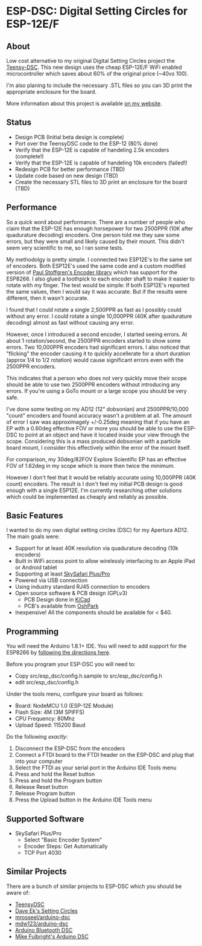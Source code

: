 # ESP-DSC: Digital Setting Circles for ESP-12E/F

## About

Low cost alternative to my original Digital Setting Circles project the
[Teensy-DSC](https://github.com/synfinatic/teensy-dsc/).  This new design
uses the cheap ESP-12E/F WiFi enabled microcontroller which saves about 60% 
of the original price (~$40 vs ~$100).

I'm also planing to include the necessary .STL files so you can 3D print
the appropriate enclosure for the board.

More information about this project is available [on my website](https://synfin.net/sock_stream/tag/esp-dsc).

## Status

 * Design PCB (Initial beta design is complete)
 * Port over the TeensyDSC code to the ESP-12 (80% done)
 * Verify that the ESP-12E is capable of handeling 2.5k encoders (complete!)
 * Verify that the ESP-12E is capable of handeling 10k encoders (failed!)
 * Redesign PCB for better performance  (TBD)
 * Update code based on new design (TBD)
 * Create the necessary STL files to 3D print an enclosure for the board (TBD)

## Performance

So a quick word about performance.  There are a number of people who claim that 
the ESP-12E has enough horsepower for two 2500PPR (10K after quadurature decoding) 
encoders.  One person told me they saw some errors, but they were small and 
likely caused by their mount.  This didn't seem very scientific to me, so I ran 
some tests.

My methodolgy is pretty simple.  I connected two ESP12E's to the same set of 
encoders.  Both ESP12E's used the same code and a custom modified version of 
[Paul Stoffgren's Encoder library](https://github.com/PaulStoffregen/Encoder) 
which has support for the ESP8266.  I also glued a toothpick to each encoder 
shaft to make it easier to rotate with my finger.  The test would be simple: If
both ESP12E's reported the same values, then I would say it was accurate.  But 
if the results were different, then it wasn't accurate.

I found that I could rotate a single 2,500PPR as fast as I possibly could 
without any error.  I could rotate a single 10,000PPR (40K after quadurature 
decoding) almost as fast without causing any error.

However, once I introduced a second encoder, I started seeing errors.  At about 
1 rotation/second, the 2500PPR encoders started to show some errors.  Two 
10,000PPR encoders had significant errors.  I also noticed that "flicking" the 
encoder causing it to quickly accellerate for a short duration (approx 1/4 
to 1/2 rotation) would cause significant errors even with the 2500PPR encoders.

This indicates that a person who does not very quickly move their scope 
should be able to use two 2500PPR encoders without introducing any 
errors.  If you're using a GoTo mount or a large scope you should be very 
safe.

I've done some testing on my AD12 (12" dobsonian) and 2500PPR/10,000 "count" 
encoders and found accuracy wasn't a problem at all.  The amount of error I saw
was approximagely +/-0.25deg meaning that if you have an EP with a 0.60deg 
effective FOV or more you should be able to use the ESP-DSC to point at an 
object and have it located inside your view through the scope.  Considering 
this is a mass produced dobsonian with a particile board mount, I consider 
this effectively within the error of the mount itself.

For comparison, my 30deg/82FOV Explore Scientific EP has an effective FOV of 
1.62deg in my scope which is more then twice the minimum.  

However I don't feel that it would be reliably accurate using 10,000PPR 
(40K count) encoders.  The result is I don't feel my initial PCB design is 
good enough with a single ESP12E.  I'm currently researching other solutions 
which could be implemented as cheaply and reliably as possible.

## Basic Features
I wanted to do my own digital setting circles (DSC) for my Apertura AD12.
The main goals were:

 * Support for at least 40K resolution via quadurature decoding (10k encoders)
 * Built in WiFi access point to allow wirelessly interfacing to an Apple iPad or Android tablet
 * Supporting at least [SkySafari Plus/Pro](http://www.skysafariastronomy.com/)
 * Powered via USB connection
 * Using industry standard RJ45 connection to encoders
 * Open source software & PCB design (GPLv3)
    * PCB Design done in [KiCad](http://www.kicad-pcb.org)
    * PCB's available from [OshPark](http://www.oshpark.com)
 * Inexpensive!  All the components should be available for < $40.

## Programming
You will need the Arduino 1.8.1+ IDE.   You will need to add support for the 
ESP8266 by [following the directions here](https://github.com/esp8266/Arduino).

Before you program your ESP-DSC you will need to:
 * Copy src/esp_dsc/config.h.sample to src/esp_dsc/config.h 
 * edit src/esp_dsc/config.h 

Under the tools menu, configure your board as follows:
 * Board: NodeMCU 1.0 (ESP-12E Module)
 * Flash Size: 4M (3M SPIFFS)
 * CPU Frequency: 80Mhz
 * Upload Speed: 115200 Baud

Do the following *exactly*:

 1. Disconnect the ESP-DSC from the encoders
 1. Connect a FTDI board to the FTDI header on the ESP-DSC and plug that into your computer
 1. Select the FTDI as your serial port in the Arduino IDE Tools menu
 1. Press and hold the Reset button
 1. Press and hold the Program button
 1. Release Reset button
 1. Release Program button
 1. Press the Upload button in the Arduino IDE Tools menu

## Supported Software

 * SkySafari Plus/Pro 
    - Select "Basic Encoder System"
    - Encoder Steps: Get Automatically
    - TCP Port 4030

## Similar Projects
There are a bunch of similar projects to ESP-DSC which you should be aware of:
 * [TeensyDSC](https://github.com/synfinatic/teensy-dsc/)
 * [Dave Ek's Setting Circles](http://eksfiles.net/digital-setting-circles/)
 * [mrosseel/arduino-dsc](https://github.com/mrosseel/arduino-dsc)
 * [mdw123/arduino-dsc](https://github.com/mdw123/arduino-dsc)
 * [Arduino Bluetooth DSC](http://orlygoingthirty.blogspot.com/2012/01/arduino-bluetooth-digital-setting.html)
 * [Mike Fulbright's Arduino DSC](http://msfastro.net/articles/arduinodsc/)

